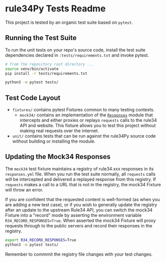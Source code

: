 # rule34Py Tests Readme

This project is tested by an organic test suite based on `pytest`.


## Running the Test Suite

To run the unit tests on your repo's source code, install the test suite dependencies declared in `:tests/requirements.txt` and invoke pytest.

```bash
# from the repository root directory ...
source venv/bin/activate
pip install -r tests/requirements.txt

python3 -m pytest tests/
```


## Test Code Layout

* `fixtures/` contains pytest Fixtures common to many testing contexts.
	* `mock34/` contains an implementation of the [`Responses`](https://pypi.org/project/responses/) module that intercepts and either proxies or replays `requests` calls to the rule34 API and website. This fixture allows you to test this project without making real requests over the internet.
* `unit/` contains tests that can be run against the rule34Py source code without building or installing the module.


## Updating the Mock34 Responses

The `mock34` test fixture maintains a registry of rule34.xxx responses in its `responses.yml` file. When you run the test suite normally, all `requests` calls will be intercepted and delivered a replayed response from this registry. If `requests` makes a call to a URL that is not in the registry, the mock34 Fixture will throw an error.

If you are confident that the requested content is well-formed (as when you are adding a new test case), or if you wish to generally update the registry after an update to the upstream Rule34 API, you can switch the mock34 Fixture into a "record" mode by asserting the environment variable `R34_RECORD_RESPONSES=True`. When asserted the mock34 Fixture will proxy requests through to the public servers and record their responses in the registry.

```bash
export R34_RECORD_RESPONSES=True
python3 -m pytest tests/
```

Remember to commmit the registry file changes with your test changes.
